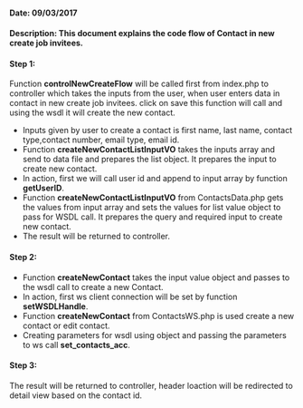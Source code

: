 #### Date: 09/03/2017

#### Description: This document explains the code flow of Contact in new create job invitees.

#### Step 1:

Function **controlNewCreateFlow** will be called first from index.php to controller which takes the inputs from the user, when user enters data in contact in new create job invitees. click on save this function will call and using the wsdl it will create the new contact.

- Inputs given by user to create a contact is first name, last name, contact type,contact number, email type, email id.
- Function **createNewContactListInputVO** takes the inputs array and send to data file and prepares the list object. It prepares the input to create new contact.
- In action, first we will call user id and append to input array by function **getUserID**.
- Function **createNewContactListInputVO** from ContactsData.php gets the values from input array and sets the values for list value object to pass for WSDL call. It prepares the query and required input to create new contact.
- The result will be returned to controller.

#### Step 2:

- Function **createNewContact** takes the input value object and passes to the wsdl call to create a new Contact.
- In action, first ws client connection will be set by function **setWSDLHandle**.
- Function **createNewContact** from ContactsWS.php is used create a new contact or edit contact.
- Creating parameters for wsdl using object and passing the parameters to ws call **set_contacts_acc**.

#### Step 3:

The result will be returned to controller, header loaction will be redirected to detail view based on the contact id.
